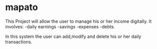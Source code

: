 # mapato
This Project will allow the user to manage his or her income digitally.
It involves:
-daily earnings
-savings
-expenses
-debts.

In this system the user can add,modify and delete his or her daily transactions.


